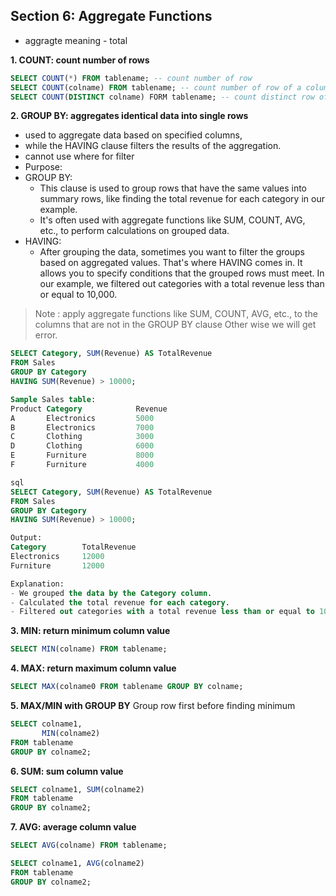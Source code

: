 ## Section 6: Aggregate Functions
- aggragte meaning - total

**1. COUNT: count number of rows**
```sql
SELECT COUNT(*) FROM tablename; -- count number of row
SELECT COUNT(colname) FROM tablename; -- count number of row of a column
SELECT COUNT(DISTINCT colname) FORM tablename; -- count distinct row of a column
```

**2. GROUP BY: aggregates identical data into single rows**
- used to aggregate data based on specified columns, 
- while the HAVING clause filters the results of the aggregation.
- cannot use where for filter
- Purpose:
- GROUP BY: 
    - This clause is used to group rows that have the same values into summary rows, like finding the total revenue for each category in our example. 
    - It's often used with aggregate functions like SUM, COUNT, AVG, etc., to perform calculations on grouped data.
- HAVING: 
    - After grouping the data, sometimes you want to filter the groups based on aggregated values. That's where HAVING comes in. It allows you to specify conditions that the grouped rows must meet. In our example, we filtered out categories with a total revenue less than or equal to 10,000.

> Note : apply aggregate functions like SUM, COUNT, AVG, etc., to the columns that are not in the GROUP BY clause Other wise we will get error.    
```sql
SELECT Category, SUM(Revenue) AS TotalRevenue
FROM Sales
GROUP BY Category
HAVING SUM(Revenue) > 10000;

Sample Sales table:
Product	Category	        Revenue
A	    Electronics	        5000
B	    Electronics	        7000
C	    Clothing	        3000
D	    Clothing	        6000
E	    Furniture	        8000
F	    Furniture	        4000

sql
SELECT Category, SUM(Revenue) AS TotalRevenue
FROM Sales
GROUP BY Category
HAVING SUM(Revenue) > 10000;

Output:
Category	    TotalRevenue
Electronics	    12000
Furniture	    12000

Explanation:
- We grouped the data by the Category column.
- Calculated the total revenue for each category.
- Filtered out categories with a total revenue less than or equal to 10,000.
```

**3. MIN: return minimum column value**
```sql
SELECT MIN(colname) FROM tablename;
```

**4. MAX: return maximum column value**
```sql
SELECT MAX(colname0 FROM tablename GROUP BY colname;
```

**5. MAX/MIN with GROUP BY**
Group row first before finding minimum
```sql
SELECT colname1,
       MIN(colname2) 
FROM tablename 
GROUP BY colname2;
```

**6. SUM: sum column value**
```sql
SELECT colname1, SUM(colname2)
FROM tablename
GROUP BY colname2;
```

**7. AVG: average column value**
```sql
SELECT AVG(colname) FROM tablename;

SELECT colname1, AVG(colname2)
FROM tablename
GROUP BY colname2;
```